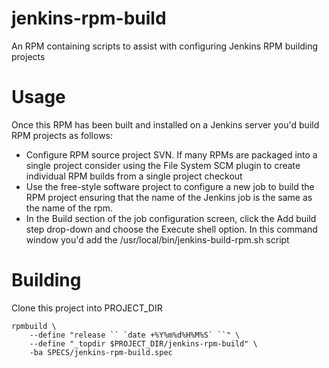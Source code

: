 jenkins-rpm-build
=================

An RPM containing scripts to assist with configuring Jenkins RPM building projects


Usage
=================
Once this RPM has been built and installed on a Jenkins server you'd build RPM projects
as follows:

* Configure RPM source project SVN. If many RPMs are packaged into a single project consider
  using the File System SCM plugin to create individual RPM builds from a single project checkout
* Use the free-style software project to configure a new job to build the RPM project ensuring
  that the name of the Jenkins job is the same as the name of the rpm.
* In the Build section of the job configuration screen, click the Add build step drop-down and choose
  the Execute shell option. In this command window you'd add the /usr/local/bin/jenkins-build-rpm.sh script


Building
=================
Clone this project into PROJECT_DIR

    rpmbuild \
        --define "release `` `date +%Y%m%d%H%M%S` ``" \
        --define "_topdir $PROJECT_DIR/jenkins-rpm-build" \
        -ba SPECS/jenkins-rpm-build.spec

